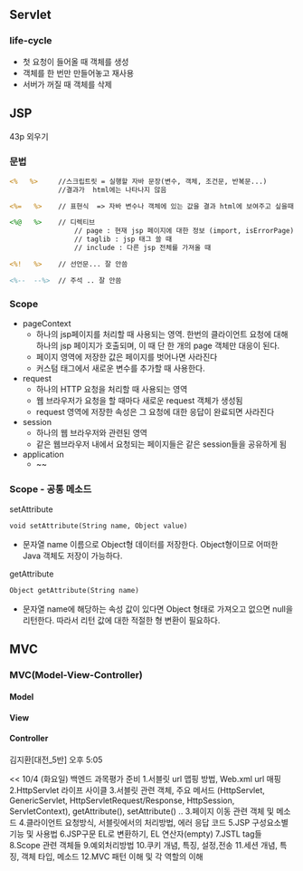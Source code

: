 ## Servlet

### life-cycle
- 첫 요청이 들어올 때 객체를 생성
- 객체를 한 번만 만들어놓고 재사용
- 서버가 꺼질 때 객체를 삭제

## JSP
43p 외우기

### 문법
``` jsp
<%   %>     //스크립트릿 = 실행할 자바 문장(변수, 객체, 조건문, 반복문...)
            //결과가  html에는 나타나지 않음

<%=   %>    // 표현식  => 자바 변수나 객체에 있는 값을 결과 html에 보여주고 싶을때

<%@   %>    // 디렉티브 
                // page : 현재 jsp 페이지에 대한 정보 (import, isErrorPage)
                // taglib : jsp 태그 쓸 때
                // include : 다른 jsp 전체를 가져올 때

<%!   %>    // 선언문... 잘 안씀

<%--  --%>  // 주석 .. 잘 안씀
```
### Scope

- pageContext
  - 하나의 jsp페이지를 처리할 때 사용되는 영역. 한번의 클라이언트 요청에 대해 하나의 jsp 페이지가 호출되며, 이 때 단 한 개의 page 객체만 대응이 된다.
  - 페이지 영역에 저장한 값은 페이지를 벗어나면 사라진다
  - 커스텀 태그에서 새로운 변수를 추가할 때 사용한다.
- request
  - 하나의 HTTP 요청을 처리할 때 사용되는 영역
  - 웹 브라우저가 요청을 할 때마다 새로운 request 객체가 생성됨
  - request 영역에 저장한 속성은 그 요청에 대한 응답이 완료되면 사라진다
- session
  - 하나의 웹 브라우저와 관련된 영역
  - 같은 웹브라우저 내에서 요청되는 페이지들은 같은 session들을 공유하게 됨
- application
  - ~~

### Scope - 공통 메소드

setAttribute
```jsp
void setAttribute(String name, Object value)
```
- 문자열 name 이름으로 Object형 데이터를 저장한다. Object형이므로 어떠한 Java 객체도 저장이 가능하다.

getAttribute
```jsp
Object getAttribute(String name)
```
- 문자열 name에 해당하는 속성 값이 있다면 Object 형태로 가져오고 없으면 null을 리턴한다. 따라서 리턴 값에 대한 적절한 형 변환이 필요하다.
## MVC

### MVC(Model-View-Controller)

#### Model

#### View

#### Controller

	
김지환[대전_5반]
오후 5:05






<< 10/4 (화요일) 백엔드 과목평가 준비
1.서블릿 url 맵핑 방법, Web.xml url 매핑
2.HttpServlet 라이프 사이클
3.서블릿 관련 객체, 주요 메서드
(HttpServlet, GenericServlet, HttpServletRequest/Response, HttpSession, ServletContext), getAttribute(), setAttribute() ..
3.페이지 이동 관련 객체 및 메소드
4.클라이언트 요청방식, 서블릿에서의 처리방법, 에러 응답 코드
5.JSP 구성요소별 기능 및 사용법
6.JSP구문 EL로 변환하기, EL 연산자(empty)
7.JSTL tag들
8.Scope 관련 객체들
9.예외처리방법
10.쿠키 개념, 특징, 설정,전송
11.세션 개념, 특징, 객체 타입, 메소드
12.MVC 패턴 이해 및 각 역할의 이해
